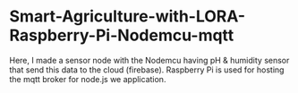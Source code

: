 # Smart-Agriculture-with-LORA-Raspberry-Pi-Nodemcu-mqtt
Here, I made a sensor node with the Nodemcu having pH &amp; humidity sensor that send this data to the cloud (firebase). Raspberry Pi is used for hosting the mqtt broker for node.js we application. 
